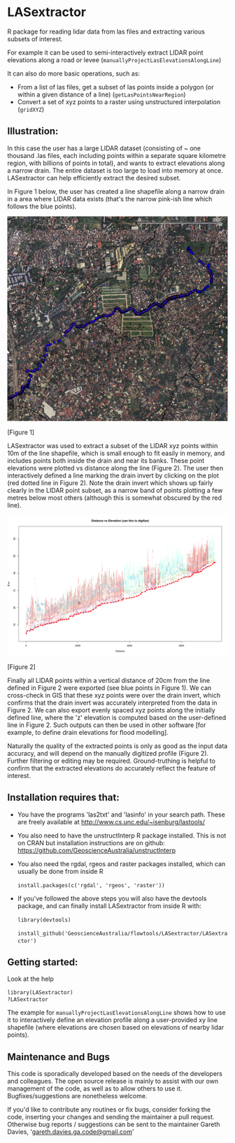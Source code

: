 LASextractor
============

R package for reading lidar data from las files and extracting various subsets
of interest.

For example it can be used to semi-interactively extract LIDAR point elevations
along a road or levee (``manuallyProjectLasElevationsAlongLine``)

It can also do more basic operations, such as:
- From a list of las files, get a subset of las points inside a polygon (or within a given distance of a line) (``getLasPointsNearRegion``)
- Convert a set of xyz points to a raster using unstructured interpolation (``gridXYZ``)

Illustration:
-------------
In this case the user has a large LIDAR dataset (consisting of ~ one thousand
.las files, each including points within a separate square kilometre region, with
billions of points in total), and wants to extract elevations along a narrow
drain. The entire dataset is too large to load into memory at once.
LASextractor can help efficiently extract the desired subset.

In Figure 1 below, the user has created a line shapefile along a narrow drain
in a area where LIDAR data exists (that's the narrow pink-ish line which
follows the blue points).

![planview](Drain_GIS_Planview.png?raw=true)

[Figure 1]

LASextractor was used to extract a subset of the LIDAR xyz points within 10m of
the line shapefile, which is small enough to fit easily in memory, and includes
points both inside the drain and near its banks. These point elevations were
plotted vs distance along the line (Figure 2). The user then interactively
defined a line marking the drain invert by clicking on the plot (red dotted
line in Figure 2). Note the drain invert which shows up fairly clearly in the
LIDAR point subset, as a narrow band of points plotting a few metres below most
others (although this is somewhat obscured by the red line).  

![profile](Drain_bedProfile.png?raw=true)

[Figure 2]

Finally all LIDAR points within a vertical distance of 20cm from the line
defined in Figure 2 were exported (see blue points in Figure 1). We can
cross-check in GIS that these xyz points were over the drain invert, which
confirms that the drain invert was accurately interpreted from the data in
Figure 2. We can also export evenly spaced xyz points along the initially
defined line, where the 'z' elevation is computed based on the user-defined
line in Figure 2. Such outputs can then be used in other software [for example,
to define drain elevations for flood modelling].

Naturally the quality of the extracted points is only as good as the input data
accuracy, and will depend on the manually digitized profile (Figure 2). Further
filtering or editing may be required.  Ground-truthing is helpful to confirm
that the extracted elevations do accurately reflect the feature of interest.

Installation requires that:
---------------------------

- You have the programs 'las2txt' and 'lasinfo' in your search path. These are freely available at
http://www.cs.unc.edu/~isenburg/lastools/ 

- You also need to have the unstructInterp R package installed. This is not on
  CRAN but installation instructions are on github:
https://github.com/GeoscienceAustralia/unstructInterp

- You also need the rgdal, rgeos and raster packages installed, which can usually be done from inside R

    ``install.packages(c('rgdal', 'rgeos', 'raster'))``

- If you've followed the above steps you will also have the devtools package,
  and can finally install LASextractor from inside R with:

    ``library(devtools)``

    ``install_github('GeoscienceAustralia/flowtools/LASextractor/LASextractor')``

Getting started:
----------------
Look at the help
    
    library(LASextractor)
    ?LASextractor

The example for ``manuallyProjectLasElevationsAlongLine`` shows how to use it to
interactively define an elevation profile along a user-provided xy line
shapefile (where elevations are chosen based on elevations of nearby lidar
points).


Maintenance and Bugs
---------------------
This code is sporadically developed based on the needs of the developers and
colleagues. The open source release is mainly to assist with our own management
of the code, as well as to allow others to use it. Bugfixes/suggestions are
nonetheless welcome. 


If you'd like to contribute any routines or fix bugs, consider forking the
code, inserting your changes and sending the maintainer a pull request.
Otherwise bug reports / suggestions can be sent to the maintainer Gareth
Davies, 'gareth.davies.ga.code@gmail.com' 

